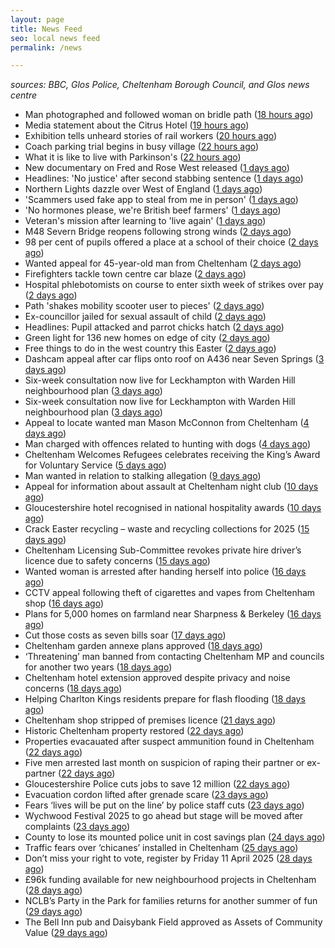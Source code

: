 ```yaml
---
layout: page
title: News Feed
seo: local news feed
permalink: /news

---
```


_sources: BBC, Glos Police, Cheltenham Borough Council, and Glos news centre_

<!-- news_marker starts -->
- Man photographed and followed woman on bridle path ([18 hours ago](https://www.bbc.com/news/articles/clywg70lnwko))
- Media statement about the Citrus Hotel ([19 hours ago](https://www.cheltenham.gov.uk/news/article/3004/media_statement_about_the_citrus_hotel))
- Exhibition tells unheard stories of rail workers ([20 hours ago](https://www.bbc.com/news/articles/cr5der1mr83o))
- Coach parking trial begins in busy village ([22 hours ago](https://www.bbc.com/news/articles/cvg777d297yo))
- What it is like to live with Parkinson's ([22 hours ago](https://www.bbc.com/news/articles/cj3xxen5v0vo))
- New documentary on Fred and Rose West released ([1 days ago](https://www.bbc.com/news/articles/c78j443v77vo))
- Headlines: 'No justice' after second stabbing sentence ([1 days ago](https://www.bbc.com/news/articles/c8epx324pdwo))
- Northern Lights dazzle over West of England ([1 days ago](https://www.bbc.com/news/articles/cpvrlw8xjdmo))
- 'Scammers used fake app to steal from me in person' ([1 days ago](https://www.bbc.com/news/articles/cn05d58jwvdo))
- 'No hormones please, we're British beef farmers' ([1 days ago](https://www.bbc.com/news/articles/cp31qqlq29vo))
- Veteran's mission after learning to 'live again' ([1 days ago](https://www.bbc.com/news/articles/cn5xxn54zz6o))
- M48 Severn Bridge reopens following strong winds ([2 days ago](https://www.bbc.com/news/articles/cq675yzqrveo))
- 98 per cent of pupils offered a place at a school of their choice ([2 days ago](https://gloucesternewscentre.co.uk/98-per-cent-of-pupils-offered-a-place-at-a-school-of-their-choice/))
- Wanted appeal for 45-year-old man from Cheltenham ([2 days ago](https://gloucesternewscentre.co.uk/wanted-appeal-for-45-year-old-man-from-cheltenham/))
- Firefighters tackle town centre car blaze ([2 days ago](https://www.bbc.com/news/articles/cdjlzz2rj3xo))
- Hospital phlebotomists on course to enter sixth week of strikes over pay ([2 days ago](https://gloucesternewscentre.co.uk/hospital-phlebotomists-on-course-to-enter-sixth-week-of-strikes-over-pay/))
- Path 'shakes mobility scooter user to pieces' ([2 days ago](https://www.bbc.com/news/articles/cy70yxyy3ggo))
- Ex-councillor jailed for sexual assault of child ([2 days ago](https://www.bbc.com/news/articles/cql6z67xl5qo))
- Headlines: Pupil attacked and parrot chicks hatch ([2 days ago](https://www.bbc.com/news/articles/cd6j3j9qzy4o))
- Green light for 136 new homes on edge of city ([2 days ago](https://www.bbc.com/news/articles/c5y6lv77rw3o))
- Free things to do in the west country this Easter ([2 days ago](https://www.bbc.com/news/articles/c74nnn2w2vvo))
- Dashcam appeal after car flips onto roof on A436 near Seven Springs ([3 days ago](https://gloucesternewscentre.co.uk/dashcam-appeal-after-car-flips-onto-roof-on-a436-near-seven-springs/))
- Six-week consultation now live for Leckhampton with Warden Hill neighbourhood plan ([3 days ago](https://gloucesternewscentre.co.uk/six-week-consultation-now-live-for-leckhampton-with-warden-hill-neighbourhood-plan-2/))
- Six-week consultation now live for Leckhampton with Warden Hill neighbourhood plan ([3 days ago](https://www.cheltenham.gov.uk/news/article/3003/six-week_consultation_now_live_for_leckhampton_with_warden_hill_neighbourhood_plan))
- Appeal to locate wanted man Mason McConnon from Cheltenham ([4 days ago](https://gloucesternewscentre.co.uk/appeal-to-locate-wanted-man-mason-mcconnon-from-cheltenham/))
- Man charged with offences related to hunting with dogs ([4 days ago](https://gloucesternewscentre.co.uk/man-charged-with-offences-related-to-hunting-with-dogs/))
- Cheltenham Welcomes Refugees celebrates receiving the King’s Award for Voluntary Service ([5 days ago](https://gloucesternewscentre.co.uk/cheltenham-welcomes-refugees-celebrates-receiving-the-kings-award-for-voluntary-service/))
- Man wanted in relation to stalking allegation ([9 days ago](https://gloucesternewscentre.co.uk/man-wanted-in-relation-to-stalking-allegation/))
- Appeal for information about assault at Cheltenham night club ([10 days ago](https://gloucesternewscentre.co.uk/appeal-for-information-about-assault-at-cheltenham-night-club/))
- Gloucestershire hotel recognised in national hospitality awards ([10 days ago](https://gloucesternewscentre.co.uk/gloucestershire-hotel-recognised-in-national-hospitality-awards/))
- Crack Easter recycling – waste and recycling collections for 2025 ([15 days ago](https://www.cheltenham.gov.uk/news/article/3002/crack_easter_recycling_%E2%80%93_waste_and_recycling_collections_for_2025))
- Cheltenham Licensing Sub-Committee revokes private hire driver’s licence due to safety concerns ([15 days ago](https://www.cheltenham.gov.uk/news/article/3001/cheltenham_licensing_sub-committee_revokes_private_hire_drivers_licence_due_to_safety_concerns))
- Wanted woman is arrested after handing herself into police ([16 days ago](https://gloucesternewscentre.co.uk/wanted-woman-is-arrested-after-handing-herself-into-police/))
- CCTV appeal following theft of cigarettes and vapes from Cheltenham shop ([16 days ago](https://gloucesternewscentre.co.uk/cctv-appeal-following-theft-of-cigarettes-and-vapes-from-cheltenham-shop/))
- Plans for 5,000 homes on farmland near Sharpness & Berkeley ([16 days ago](https://www.bbc.co.uk/sounds/play/p0l1v3k3))
- Cut those costs as seven bills soar ([17 days ago](https://www.bbc.co.uk/sounds/play/p0l1mstk))
- Cheltenham garden annexe plans approved ([18 days ago](https://gloucesternewscentre.co.uk/cheltenham-garden-annexe-plans-approved/))
- ‘Threatening’ man banned from contacting Cheltenham MP and councils for another two years ([18 days ago](https://gloucesternewscentre.co.uk/threatening-man-banned-from-contacting-cheltenham-mp-and-councils-for-another-two-years/))
- Cheltenham hotel extension approved despite privacy and noise concerns ([18 days ago](https://gloucesternewscentre.co.uk/cheltenham-hotel-extension-approved-despite-privacy-and-noise-concerns/))
- Helping Charlton Kings residents prepare for flash flooding ([18 days ago](https://www.cheltenham.gov.uk/news/article/3000/helping_charlton_kings_residents_prepare_for_flash_flooding))
- Cheltenham shop stripped of premises licence ([21 days ago](https://gloucesternewscentre.co.uk/cheltenham-shop-stripped-of-premises-licence/))
- Historic Cheltenham property restored ([22 days ago](https://gloucesternewscentre.co.uk/historic-cheltenham-property-restored/))
- Properties evacauated after suspect ammunition found in Cheltenham ([22 days ago](https://gloucesternewscentre.co.uk/propeties-evacauated-after-suspect-ammuintion-found-in-cheltenham/))
- Five men arrested last month on suspicion of raping their partner or ex-partner ([22 days ago](https://gloucesternewscentre.co.uk/five-men-arrested-last-month-on-suspicion-of-raping-their-partner-or-ex-partner/))
- Gloucestershire Police cuts jobs to save 12 million ([22 days ago](https://www.bbc.co.uk/sounds/play/p0l0mzhx))
- Evacuation cordon lifted after grenade scare ([23 days ago](https://gloucesternewscentre.co.uk/evacuation-cordon-lifted-after-grenade-scare/))
- Fears ‘lives will be put on the line’ by police staff cuts ([23 days ago](https://gloucesternewscentre.co.uk/fears-lives-will-be-put-on-the-line-by-police-staff-cuts/))
- Wychwood Festival 2025 to go ahead but stage will be moved after complaints ([23 days ago](https://gloucesternewscentre.co.uk/wychwood-festival-2025-to-go-ahead-but-stage-will-be-moved-after-complaints/))
- County to lose its mounted police unit in cost savings plan ([24 days ago](https://gloucesternewscentre.co.uk/county-to-lose-its-mounted-police-unit-in-cost-savings-plan/))
- Traffic fears over ‘chicanes’ installed in Cheltenham ([25 days ago](https://gloucesternewscentre.co.uk/traffic-fears-over-chicanes-installed-in-cheltenham/))
- Don’t miss your right to vote, register by Friday 11 April 2025 ([28 days ago](https://www.cheltenham.gov.uk/news/article/2999/dont_miss_your_right_to_vote_register_by_friday_11_april_2025))
- £96k funding available for new neighbourhood projects in Cheltenham ([28 days ago](https://www.cheltenham.gov.uk/news/article/2998/96k_funding_available_for_new_neighbourhood_projects_in_cheltenham))
- NCLB’s Party in the Park for families returns for another summer of fun ([29 days ago](https://www.cheltenham.gov.uk/news/article/2997/nclbs_party_in_the_park_for_families_returns_for_another_summer_of_fun))
- The Bell Inn pub and Daisybank Field approved as Assets of Community Value ([29 days ago](https://www.cheltenham.gov.uk/news/article/2996/the_bell_inn_pub_and_daisybank_field_approved_as_assets_of_community_value))

<!-- news_marker ends -->
